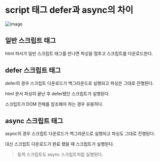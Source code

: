 # script 태그 defer과 async의 차이

![image](https://user-images.githubusercontent.com/22253556/89422884-d77fb000-d770-11ea-9ad1-67a92b7d246b.png)

## 일반 스크립트 태그

html 파서가 일반 스크립트 태그를 만나면 파싱을 멈추고 스크립트를 다운로드한다.

## defer 스크립트 태그

defer의 경우 스크립트 다운로드가 백그라운드로 실행되고 파싱은 그대로 진행된다.

html 문서 파싱이 끝난 후 defer됐던 스크립트가 실행된다.

스크립트가 DOM 전체를 참조해야 하는 경우 유용하다.

## async 스크립트 태그

async의 경우 스크립트 다운로드가 백그라운드로 실행되고 파싱도 그대로 진행된다.

대신 스크립트 다운로드가 완료 됐을 때 스크립트가 실행된다.

> 동적 스크립트도 async 스크립트처럼 실행된다.
